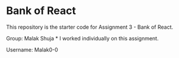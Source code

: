 # Bank of React
This repository is the starter code for Assignment 3 - Bank of React.

Group: Malak Shuja * I worked individually on this assignment.

Username: Malak0-0